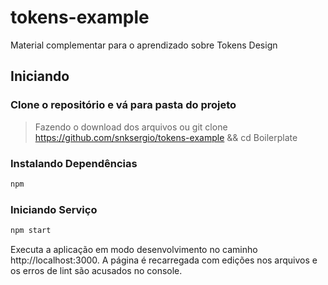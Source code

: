 # tokens-example
Material complementar para o aprendizado sobre Tokens Design

## Iniciando

### Clone o repositório e vá para pasta do projeto

> Fazendo o download dos arquivos ou git clone https://github.com/snksergio/tokens-example && cd Boilerplate

### Instalando Dependências

```bash
npm
```

### Iniciando Serviço

```bash
npm start
```

Executa a aplicação em modo desenvolvimento no caminho http://localhost:3000.
A página é recarregada com edições nos arquivos e os erros de lint são acusados no console.
